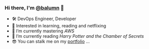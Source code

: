 ### Hi there, I'm [@balumn](https://github.com/balumn/) 👋

- 🛠️ DevOps Engineer, Developer
- 👀 Interested in learning, reading and netflixing
- 🌱 I’m currently mastering *AWS*
- 📖 I’m currently reading *Harry Potter and the Chamber of Secrets*
- 😎 You can stalk me on my [portfolio](https://balumn.github.io/) ...
